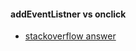 #### addEventListner vs onclick
* [stackoverflow answer](http://stackoverflow.com/questions/6348494/addeventlistener-vs-onclick)
